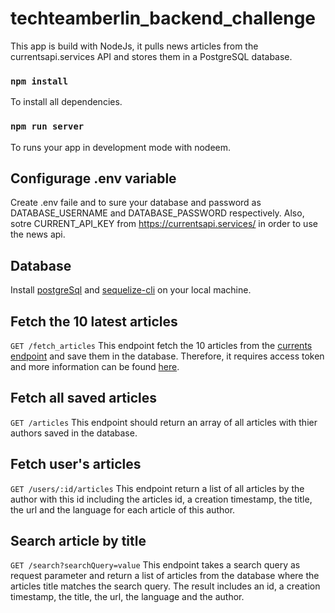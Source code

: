 # techteamberlin_backend_challenge

This app is build with NodeJs, it pulls news articles from the currentsapi.services API and stores them in a PostgreSQL database.

### `npm install`

To install all dependencies.

### `npm run server`

To runs your app in development mode with nodeem.

## Configurage .env variable

Create .env faile and to sure your database and password as DATABASE_USERNAME and DATABASE_PASSWORD respectively. Also, sotre CURRENT_API_KEY from https://currentsapi.services/ in order to use the news api.

## Database

Install [postgreSql](https://www.postgresql.org/download/) and [sequelize-cli](http://docs.sequelizejs.com/) on your local machine.

## Fetch the 10 latest articles

`GET /fetch_articles`
This endpoint fetch the 10 articles from the [currents endpoint](https://api.currentsapi.services/v1/latest-news) and save them in the database. Therefore, it requires access token and more information can be found [here](https://currentsapi.services/).

## Fetch all saved articles

`GET /articles`
This endpoint should return an array of all articles with thier authors saved in the database.

## Fetch user's articles

`GET /users/:id/articles`
This endpoint return a list of all articles by the author with this id including the articles id, a creation timestamp, the title, the url and the language for each article of this author.

## Search article by title

`GET /search?searchQuery=value`
This endpoint takes a search query as request parameter and return a list of articles from the database where the articles title matches the search query. The result includes an id, a creation timestamp, the title, the url, the language and the author.
